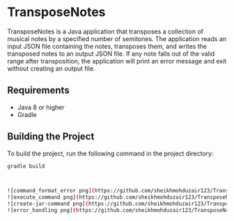 # TransposeNotes

TransposeNotes is a Java application that transposes a collection of musical notes by a specified number of semitones. The application reads an input JSON file containing the notes, transposes them, and writes the transposed notes to an output JSON file. If any note falls out of the valid range after transposition, the application will print an error message and exit without creating an output file.

## Requirements

- Java 8 or higher
- Gradle

## Building the Project

To build the project, run the following command in the project directory:

```sh
gradle build



![command_format_error png](https://github.com/sheikhmohduzair123/TransposeNotesTask/assets/116275888/e2a691a5-2f6d-4275-b335-4f85dd377c1e)
![execute_command png](https://github.com/sheikhmohduzair123/TransposeNotesTask/assets/116275888/2adc8380-65e5-47c5-a705-32a5828fae6b)
![create-jar-command png](https://github.com/sheikhmohduzair123/TransposeNotesTask/assets/116275888/ec3d1ea9-8e0a-48e9-abd0-f496ca7f3831)
![error_handling png](https://github.com/sheikhmohduzair123/TransposeNotesTask/assets/116275888/c7d80725-6564-45c0-92bc-2b9586820de4)


